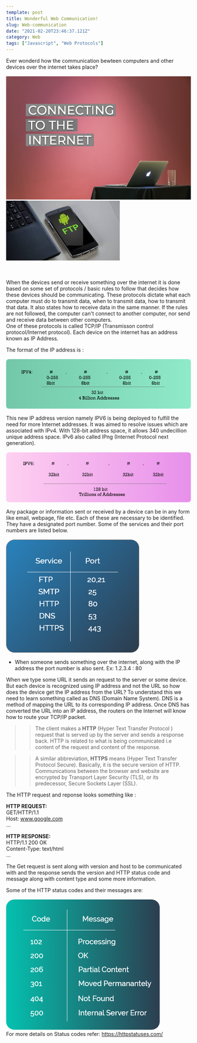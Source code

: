 ```yaml
---
template: post
title: Wonderful Web Communication!
slug: Web-communication
date: "2021-02-20T23:46:37.121Z"
category: Web
tags: ["Javascript", "Web Protocols"]
---
```


Ever wonderd how the communication bewteen computers and other devices over the internet takes place?
<br/>
<br/>
                                       <img src="pc.png">
                                       <br/>
                                       <img src="ftp.jpg">
                                       
<br/>
<br/>
When the devices send or receive something over the internet it is done based on some set of protocols / basic rules to follow that decides how these devices should be communicating. These protocols dictate what each computer must do to transmit data, when to transmit data, how to transmit that data. It also states how to receive data in the same manner. If the rules are not followed, the computer can't connect to another computer, nor send and receive data between other computers. <br/>
One of these protocols is called TCP/IP (Transmisson control protocol/Internet protocol). Each device on the internet has an address known as IP Address.

The format of the IP address is :
<br/>
<br/>
 <img src="ipv4.png">

This new IP address version namely IPV6 is being deployed to fulfill the need for more Internet addresses. It was aimed to resolve issues which are associated with IPv4. With 128-bit address space, it allows 340 undecillion unique address space. IPv6 also called IPng (Internet Protocol next generation).
<br/>
<br/>
<img src="ipv6.png">

Any package or information sent or received by a device can be in any form like email, webpage, file etc. Each of these are necessary to be identified. They have a designated port number.  Some of the services and their port numbers are listed below.
<br/>
<br/>
<img src="port.png">

- When someone sends something over the internet, along with the IP address the port number is also sent.
Ex: 1.2.3.4 : 80

When we type some URL it sends an request to the server or some device. But each device is recognized using IP address and not the URL so how does the device get the IP address from the URL? To understand this we need to learn something called as DNS (Domain Name System). DNS is a method of mapping the URL to its corresponding IP address. Once DNS has converted the URL into an IP address, the routers on the Internet will know how to route your TCP/IP packet.

> > The client makes a **HTTP** (Hyper Text Transfer Protocol ) request that is served up by the server and sends a response back. HTTP is related to what is being communicated i.e content of the request and content of the response. 

> > A similar abbreviation, **HTTPS** means (Hyper Text Transfer Protocol Secure). Basically, it is the secure version of HTTP. Communications between the browser and website are encrypted by Transport Layer Security (TLS), or its predecessor, Secure Sockets Layer (SSL).

The HTTP request and reponse looks something like :

**HTTP REQUEST:**
<br/>
                 GET/HTTP/1.1 <br/>
                 Host: www.google.com <br/>
                 … <br/>

**HTTP RESPONSE:** <br/>
                 HTTP/1.1 200 OK <br/>
                 Content-Type: text/html <br/>
                 … <br/>
                 
The Get request is sent along with version and host to be communicated with and the response sends the version and HTTP status code and message along with content type and some more information.

Some of the HTTP status codes and their messages are:
<br/>
<br/>
<img src="status codes.png">
<br/>
For more details on Status codes refer: https://httpstatuses.com/
